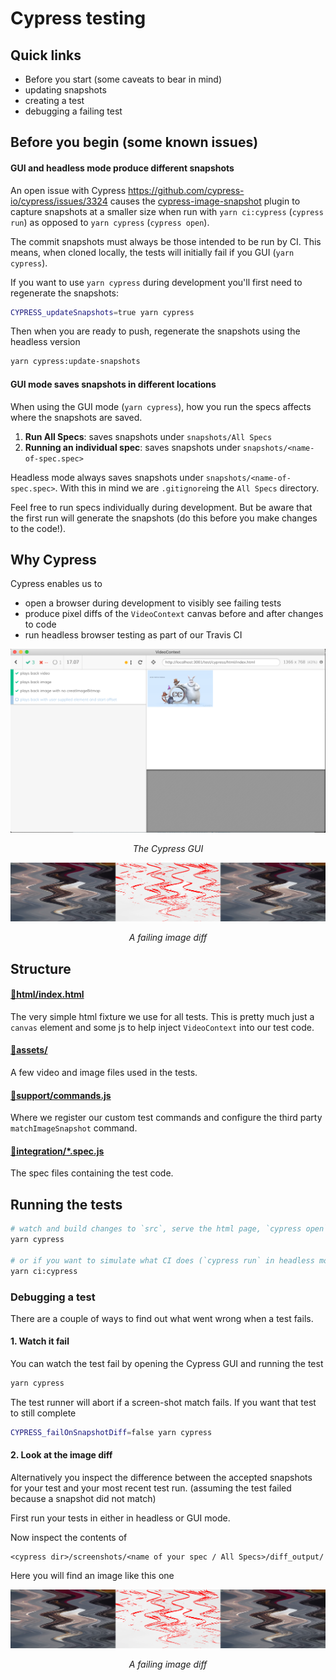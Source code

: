 # Cypress testing

## Quick links

- Before you start (some caveats to bear in mind)
- updating snapshots
- creating a test
- debugging a failing test


## Before you begin (some known issues)

#### GUI and headless mode produce different snapshots

An open issue with Cypress https://github.com/cypress-io/cypress/issues/3324 causes the 
[cypress-image-snapshot](https://github.com/palmerhq/cypress-image-snapshot/issues/67#issuecomment-499565103) plugin to capture snapshots at a smaller size when run with 
`yarn ci:cypress` (`cypress run`) as opposed to `yarn cypress` (`cypress open`).

The commit snapshots must always be those intended to be run by CI. This means, when cloned
locally, the tests will initially fail if you GUI (`yarn cypress`).

If you want to use `yarn cypress` during development you'll first need to regenerate the
snapshots:

```sh
CYPRESS_updateSnapshots=true yarn cypress
```

Then when you are ready to push, regenerate the snapshots using the headless version

```sh
yarn cypress:update-snapshots
```

#### GUI mode saves snapshots in different locations

When using the GUI mode (`yarn cypress`), how you run the specs affects where the snapshots are saved.

1. __Run All Specs__: saves snapshots under `snapshots/All Specs`
2. __Running an individual spec__: saves snapshots under `snapshots/<name-of-spec.spec>`

Headless mode always saves snapshots under `snapshots/<name-of-spec.spec>`. With this in mind we are
`.gitignore`ing the `All Specs` directory.

Feel free to run specs individually during development. But be aware that the first run will generate the
snapshots (do this before you make changes to the code!).


## Why Cypress

Cypress enables us to

- open a browser during development to visibly see failing tests
- produce pixel diffs of the `VideoContext` canvas before and after changes to code 
- run headless browser testing as part of our Travis CI


![cypress open](assets/readme-screenshot-cypress.png)
<p align="center"><em>The Cypress GUI</em></p>

![cypress image diff](assets/readme-screenshot-image-diff.png)
<p align="center"><em>A failing image diff</em></p>


## Structure 

#### [📁html/index.html](./html/index.html)

The very simple html fixture we use for all tests. This is pretty much just a `canvas`
element and some js to help inject `VideoContext` into our test code.

#### [📂assets/](./assets)

A few video and image files used in the tests.

#### [📁support/commands.js](./support/commands.js)

Where we register our custom test commands and configure the third party `matchImageSnapshot`
command.

#### [📂integration/*.spec.js](./integration)

The spec files containing the test code.


## Running the tests

```sh
# watch and build changes to `src`, serve the html page, `cypress open` the Cypress GUI
yarn cypress

# or if you want to simulate what CI does (`cypress run` in headless mode)
yarn ci:cypress
```

### Debugging a test

There are a couple of ways to find out what went wrong when a test fails.

#### 1. Watch it fail

You can watch the test fail by opening the Cypress GUI and running the test

```sh
yarn cypress
```

The test runner will abort if a screen-shot match fails. If you want that test
to still complete

```sh
CYPRESS_failOnSnapshotDiff=false yarn cypress
```

#### 2. Look at the image diff

Alternatively you inspect the difference between the accepted snapshots for your test and your most recent test run. (assuming the test failed because a snapshot did not match)


First run your tests in either in headless or GUI mode.

Now inspect the contents of

```
<cypress dir>/screenshots/<name of your spec / All Specs>/diff_output/
```

Here you will find an image like this one

![cypress image diff](assets/readme-screenshot-image-diff.png)
<p align="center"><em>A failing image diff</em></p>

